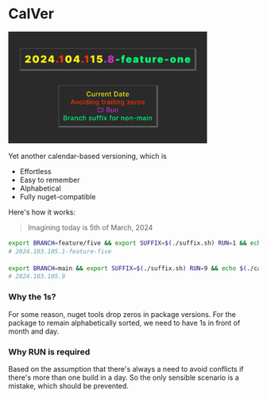 # CalVer

<img src="./calver.png" alt="drawing" width="400"/>

Yet another calendar-based versioning, which is

- Effortless
- Easy to remember
- Alphabetical
- Fully nuget-compatible

Here's how it works:

> Imagining today is 5th of March, 2024

```sh
export BRANCH=feature/five && export SUFFIX=$(./suffix.sh) RUN=1 && echo $(./calver/.sh)
# 2024.103.105.1-feature-five

export BRANCH=main && export SUFFIX=$(./suffix.sh) RUN=9 && echo $(./calver/.sh)
# 2024.103.105.9
```

### Why the 1s?

For some reason, nuget tools drop zeros in package versions. For the package to remain alphabetically sorted, we need to have 1s in front of month and day.

### Why RUN is required

Based on the assumption that there's always a need to avoid conflicts if there's more than one build in a day. So the only sensible scenario is a mistake, which should be prevented.